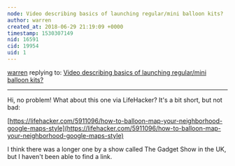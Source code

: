 ```yaml
---
node: Video describing basics of launching regular/mini balloon kits?
author: warren
created_at: 2018-06-29 21:19:09 +0000
timestamp: 1530307149
nid: 16591
cid: 19954
uid: 1
---
```




[warren](../profile/warren) replying to: [Video describing basics of launching regular/mini balloon kits?](../notes/pfhs/06-29-2018/video-describing-basics-of-launching-regular-mini-balloon-kits)

----
Hi, no problem! What about this one via LifeHacker? It's a bit short, but not bad:&nbsp;&nbsp;
  

[https://lifehacker.com/5911096/how-to-balloon-map-your-neighborhood-google-maps-style](https://lifehacker.com/5911096/how-to-balloon-map-your-neighborhood-google-maps-style)  

  

I think there was a longer one by a show called The Gadget Show in the UK, but I haven't been able to find a link.&nbsp;

